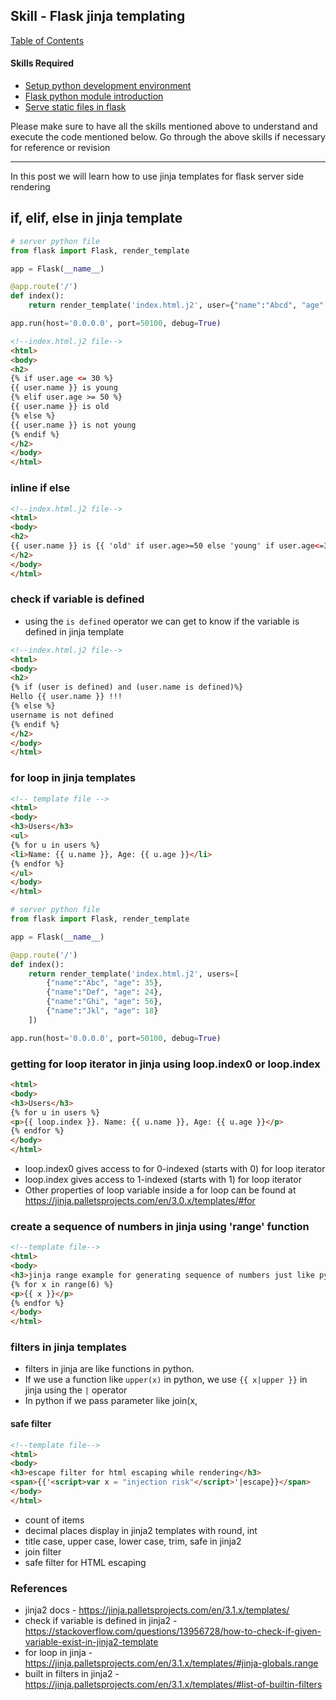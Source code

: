 ## Skill - Flask jinja templating

[Table of Contents](https://nagasudhir.blogspot.com/2020/04/taming-python-table-of-contents.html)

#### Skills Required
* [Setup python development environment](https://nagasudhir.blogspot.com/2020/04/setup-python-development-environment_14.html)
* [Flask python module introduction](https://nagasudhir.blogspot.com/2022/04/flask-python-module-introduction-for.html)
* [Serve static files in flask](https://nagasudhir.blogspot.com/2022/04/serve-static-files-in-flask.html)

Please make sure to have all the skills mentioned above to understand and execute the code mentioned below. Go through the above skills if necessary for reference or revision

<hr/>

In this post we will learn how to use jinja templates for flask server side rendering

## if, elif, else in jinja template
```py
# server python file
from flask import Flask, render_template

app = Flask(__name__)

@app.route('/')
def index():
    return render_template('index.html.j2', user={"name":"Abcd", "age": 52})

app.run(host='0.0.0.0', port=50100, debug=True)
```

```html
<!--index.html.j2 file-->
<html>
<body>
<h2>
{% if user.age <= 30 %}
{{ user.name }} is young
{% elif user.age >= 50 %}
{{ user.name }} is old
{% else %}
{{ user.name }} is not young
{% endif %}
</h2>
</body>
</html>
```
### inline if else
```html
<!--index.html.j2 file-->
<html>
<body>
<h2>
{{ user.name }} is {{ 'old' if user.age>=50 else 'young' if user.age<=30 else 'not young' }}
</h2>
</body>
</html>
```
### check if variable is defined
* using the `is defined` operator we can get to know if the variable is defined in jinja template
```html
<!--index.html.j2 file-->
<html>
<body>
<h2>
{% if (user is defined) and (user.name is defined)%}
Hello {{ user.name }} !!!
{% else %}
username is not defined
{% endif %}
</h2>
</body>
</html>
```
### for loop in jinja templates
```html
<!-- template file -->
<html>
<body>
<h3>Users</h3>
<ul>
{% for u in users %}
<li>Name: {{ u.name }}, Age: {{ u.age }}</li>
{% endfor %}
</ul>
</body>
</html>
```
```py
# server python file
from flask import Flask, render_template

app = Flask(__name__)

@app.route('/')
def index():
    return render_template('index.html.j2', users=[
        {"name":"Abc", "age": 35},
        {"name":"Def", "age": 24},
        {"name":"Ghi", "age": 56},
        {"name":"Jkl", "age": 18}
    ])

app.run(host='0.0.0.0', port=50100, debug=True)
```
### getting for loop iterator in jinja using loop.index0 or loop.index
```html
<html>
<body>
<h3>Users</h3>
{% for u in users %}
<p>{{ loop.index }}. Name: {{ u.name }}, Age: {{ u.age }}</p>
{% endfor %}
</body>
</html>
```
* loop.index0 gives access to for 0-indexed (starts with 0) for loop iterator
* loop.index gives access to  1-indexed (starts with 1) for loop iterator
* Other properties of loop variable inside a for loop can be found at https://jinja.palletsprojects.com/en/3.0.x/templates/#for

### create a sequence of numbers in jinja using 'range' function
```html
<!--template file-->
<html>
<body>
<h3>jinja range example for generating sequence of numbers just like python</h3>
{% for x in range(6) %}
<p>{{ x }}</p>
{% endfor %}
</body>
</html>
```
### filters in jinja templates
* filters in jinja are like functions in python. 
* If we use a function like `upper(x)` in python, we use `{{ x|upper }}` in jinja using the `|` operator
* In python if we pass parameter like join(x, 
#### safe filter
```html
<!--template file-->
<html>
<body>
<h3>escape filter for html escaping while rendering</h3>
<span>{{'<script>var x = "injection risk"</script>'|escape}}</span>
</body>
</html>
```
* count of items
* decimal places display in jinja2 templates with round, int
* title case, upper case, lower case, trim, safe in jinja2
* join filter
* safe filter for HTML escaping


### References
* jinja2 docs - https://jinja.palletsprojects.com/en/3.1.x/templates/
* check if variable is defined in jinja2 - https://stackoverflow.com/questions/13956728/how-to-check-if-given-variable-exist-in-jinja2-template
* for loop in jinja - https://jinja.palletsprojects.com/en/3.1.x/templates/#jinja-globals.range
*  built in filters in jinja2 - https://jinja.palletsprojects.com/en/3.1.x/templates/#list-of-builtin-filters
<!--stackedit_data:
eyJoaXN0b3J5IjpbMTk0MTI0NTUxNywtNDUyNTE2NDA0LC00MT
UwMTg5MjUsLTE2MDU1ODczMjAsMTI3MzgwOTE5OSwxMjM0Mjc2
OTA0LC00Mjc5NTMwNzIsMTk3ODg2NTI0OSwxMjYwMTM1ODUxLC
0xOTUyMDg0MjUsMTc4ODY2NTQyNiwtNDg3MjI5NTE3LDcxNTg4
NzU1MywxODI1NTgzMjY0LC0yNDM3MzQ0MzUsLTEwNzQ4OTE0ND
csLTE4OTUxODEzMTgsMTMxNjg0NDUzNCwxNDQzNzAxNzE5XX0=

-->